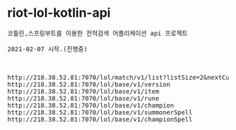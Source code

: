 # riot-lol-kotlin-api
<pre>
코틀린,스프링부트를 이용한 전적검색 어플리케이션 api 프로젝트

2021-02-07 시작.(진행중)



http://218.38.52.81:7070/lol/match/v1/list?listSize=2&nextCursor=497612081604983006
http://218.38.52.81:7070/lol/base/v1/version
http://218.38.52.81:7070/lol/base/v1/item
http://218.38.52.81:7070/lol/base/v1/rune
http://218.38.52.81:7070/lol/base/v1/champion
http://218.38.52.81:7070/lol/base/v1/summonerSpell
http://218.38.52.81:7070/lol/base/v1/championSpell

</pre>





